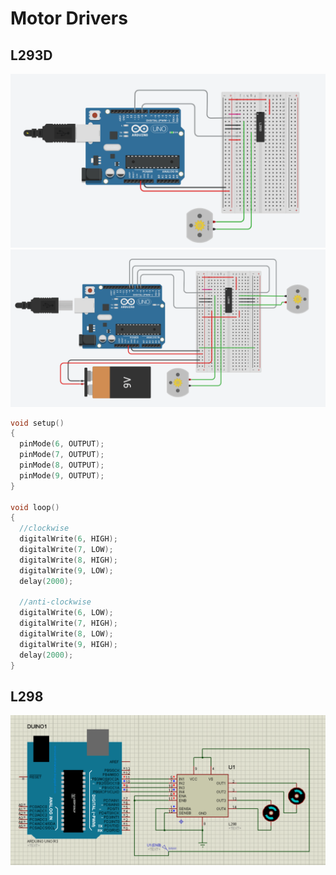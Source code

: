 # Motor Drivers 
## L293D 
<img src="images/l293d.gif" width="650" />
<img src="images/motor-driver-dual.gif" width="650" />

```C++
void setup()
{
  pinMode(6, OUTPUT); 
  pinMode(7, OUTPUT); 
  pinMode(8, OUTPUT); 
  pinMode(9, OUTPUT);    
}

void loop()
{ 
  //clockwise 
  digitalWrite(6, HIGH);
  digitalWrite(7, LOW);
  digitalWrite(8, HIGH); 
  digitalWrite(9, LOW);
  delay(2000);
  
  //anti-clockwise
  digitalWrite(6, LOW);
  digitalWrite(7, HIGH);
  digitalWrite(8, LOW);
  digitalWrite(9, HIGH);
  delay(2000);
}
```

## L298 
<img src="images/l298.gif" width="650" />


